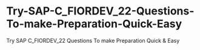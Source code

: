 # Try-SAP-C_FIORDEV_22-Questions-To-make-Preparation-Quick-Easy
Try SAP C_FIORDEV_22 Questions To make Preparation Quick &amp; Easy
